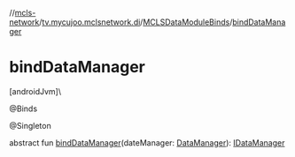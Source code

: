 //[mcls-network](../../../index.md)/[tv.mycujoo.mclsnetwork.di](../index.md)/[MCLSDataModuleBinds](index.md)/[bindDataManager](bind-data-manager.md)

# bindDataManager

[androidJvm]\

@Binds

@Singleton

abstract fun [bindDataManager](bind-data-manager.md)(dateManager: [DataManager](../../tv.mycujoo.mclsnetwork.api/-data-manager/index.md)): [IDataManager](../../tv.mycujoo.mclsnetwork.data/-i-data-manager/index.md)
